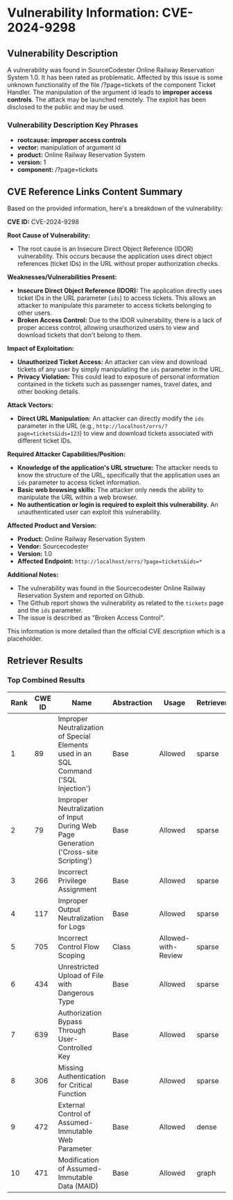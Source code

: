 # Vulnerability Information: CVE-2024-9298

## Vulnerability Description
A vulnerability was found in SourceCodester Online Railway Reservation System 1.0. It has been rated as problematic. Affected by this issue is some unknown functionality of the file /?page=tickets of the component Ticket Handler. The manipulation of the argument id leads to **improper access controls**. The attack may be launched remotely. The exploit has been disclosed to the public and may be used.

### Vulnerability Description Key Phrases
- **rootcause:** **improper access controls**
- **vector:** manipulation of argument id
- **product:** Online Railway Reservation System
- **version:** 1
- **component:** /?page=tickets

## CVE Reference Links Content Summary
Based on the provided information, here's a breakdown of the vulnerability:

**CVE ID:** CVE-2024-9298

**Root Cause of Vulnerability:**
- The root cause is an Insecure Direct Object Reference (IDOR) vulnerability. This occurs because the application uses direct object references (ticket IDs) in the URL without proper authorization checks.

**Weaknesses/Vulnerabilities Present:**
- **Insecure Direct Object Reference (IDOR):** The application directly uses ticket IDs in the URL parameter (`ids`) to access tickets. This allows an attacker to manipulate this parameter to access tickets belonging to other users.
- **Broken Access Control:** Due to the IDOR vulnerability, there is a lack of proper access control, allowing unauthorized users to view and download tickets that don't belong to them.

**Impact of Exploitation:**
- **Unauthorized Ticket Access:** An attacker can view and download tickets of any user by simply manipulating the `ids` parameter in the URL.
- **Privacy Violation:** This could lead to exposure of personal information contained in the tickets such as passenger names, travel dates, and other booking details.

**Attack Vectors:**
- **Direct URL Manipulation:** An attacker can directly modify the `ids` parameter in the URL (e.g., `http://localhost/orrs/?page=tickets&ids=123`) to view and download tickets associated with different ticket IDs.

**Required Attacker Capabilities/Position:**
- **Knowledge of the application's URL structure:** The attacker needs to know the structure of the URL, specifically that the application uses an `ids` parameter to access ticket information.
- **Basic web browsing skills:** The attacker only needs the ability to manipulate the URL within a web browser.
- **No authentication or login is required to exploit this vulnerability.** An unauthenticated user can exploit this vulnerability.

**Affected Product and Version:**
- **Product:** Online Railway Reservation System
- **Vendor:** Sourcecodester
- **Version:** 1.0
- **Affected Endpoint:** `http://localhost/orrs/?page=tickets&ids=*`

**Additional Notes:**
- The vulnerability was found in the Sourcecodester Online Railway Reservation System and reported on Github.
- The Github report shows the vulnerability as related to the `tickets` page and the `ids` parameter.
- The issue is described as "Broken Access Control".

This information is more detailed than the official CVE description which is a placeholder.

## Retriever Results

### Top Combined Results

| Rank | CWE ID | Name | Abstraction | Usage  | Retrievers | Individual Scores |
|------|--------|------|-------------|-------|------------|-------------------|
| 1 | 89 | Improper Neutralization of Special Elements used in an SQL Command ('SQL Injection') | Base | Allowed | sparse | 0.525 |
| 2 | 79 | Improper Neutralization of Input During Web Page Generation ('Cross-site Scripting') | Base | Allowed | sparse | 0.519 |
| 3 | 266 | Incorrect Privilege Assignment | Base | Allowed | sparse | 0.402 |
| 4 | 117 | Improper Output Neutralization for Logs | Base | Allowed | sparse | 0.393 |
| 5 | 705 | Incorrect Control Flow Scoping | Class | Allowed-with-Review | sparse | 0.389 |
| 6 | 434 | Unrestricted Upload of File with Dangerous Type | Base | Allowed | sparse | 0.386 |
| 7 | 639 | Authorization Bypass Through User-Controlled Key | Base | Allowed | sparse | 0.385 |
| 8 | 306 | Missing Authentication for Critical Function | Base | Allowed | sparse | 0.382 |
| 9 | 472 | External Control of Assumed-Immutable Web Parameter | Base | Allowed | dense | 0.567 |
| 10 | 471 | Modification of Assumed-Immutable Data (MAID) | Base | Allowed | graph | 0.003 |

